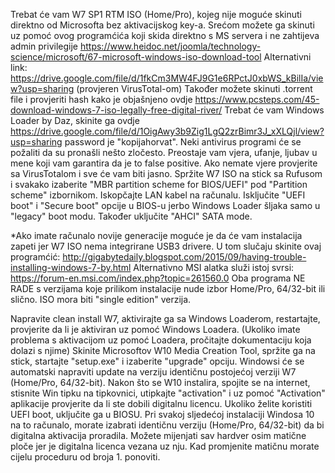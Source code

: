 Trebat će vam W7 SP1 RTM ISO (Home/Pro), kojeg  nije moguće skinuti direktno od Microsofta bez aktivacijskog key-a. 
Srećom možete ga skinuti uz pomoć ovog programćića koji skida direktno s MS servera i ne zahtijeva admin privilegije https://www.heidoc.net/joomla/technology-science/microsoft/67-microsoft-windows-iso-download-tool 
Alternativni link: https://drive.google.com/file/d/1fkCm3MW4FJ9G1e6RPctJ0xbWS_kBilIa/view?usp=sharing (provjeren VirusTotal-om)
Također možete skinuti .torrent file i provjeriti hash kako je objašnjeno ovdje https://www.pcsteps.com/45-download-windows-7-iso-legally-free-digital-river/
Trebat će vam Windows Loader by Daz, skinite ga ovdje https://drive.google.com/file/d/1OigAwy3b9Zig1LgQ2zrBimr3J_xXLQjl/view?usp=sharing password je "kopijahorvat". Neki antivirus programi će se požaliti da su pronašli nešto zločesto. Preostaje vam vjera, ufanje, ljubav u mene koji vam garantira da je to false positive. Ako nemate vjere provjerite sa VirusTotalom i sve će vam biti jasno.
Spržite W7 ISO na stick sa Rufusom i svakako izaberite "MBR partition scheme for BIOS/UEFI" pod "Partition scheme" izbornikom.
Iskopčajte LAN kabel na računalu.
Isključite "UEFI boot" i "Secure boot" opcije u BIOS-u jerbo Windows Loader šljaka samo u "legacy" boot modu. Također uključite "AHCI" SATA mode.

*Ako imate računalo novije generacije moguće je da će vam instalacija zapeti jer W7 ISO nema integrirane USB3 drivere. U tom slučaju 
 skinite ovaj programćić:
 http://gigabytedaily.blogspot.com/2015/09/having-trouble-installing-windows-7-by.html 
 Alternativno MSI alatka služi istoj svrsi: https://forum-en.msi.com/index.php?topic=261560.0
 Oba programa NE RADE s verzijama koje prilikom instalacije nude izbor Home/Pro, 64/32-bit ili slično. ISO mora biti "single edition" verzija.

Napravite clean install W7, aktivirajte ga sa Windows Loaderom, restartajte, provjerite da li je aktiviran uz pomoć Windows Loadera.
(Ukoliko imate problema s aktivacijom uz pomoć Loadera, pročitajte dokumentaciju koja dolazi s njime)
Skinite Microsoftov W10  Media Creation Tool, spržite ga na stick, startajte "setup.exe" i izaberite "upgrade" opciju.
Windowsi će se automatski napraviti update na verziju identičnu postojećoj verziji W7 (Home/Pro, 64/32-bit).
Nakon što se W10 instalira, spojite se na internet, stisnite Win tipku na tipkovnici, utipkajte "activation" i uz pomoć "Activation" aplikacije provjerite da li ste dobili digitalnu licencu.
Ukoliko želite koristiti UEFI boot, uključite ga u BIOSU.
Pri svakoj sljedećoj instalaciji Windosa 10 na to računalo, morate izabrati identičnu verziju (Home/Pro, 64/32-bit) da bi digitalna aktivacija proradila.
Možete mijenjati sav hardver osim matične ploče jer je digitalna licenca vezana uz nju. Kad promjenite matičnu morate cijelu proceduru od broja 1. ponoviti.
